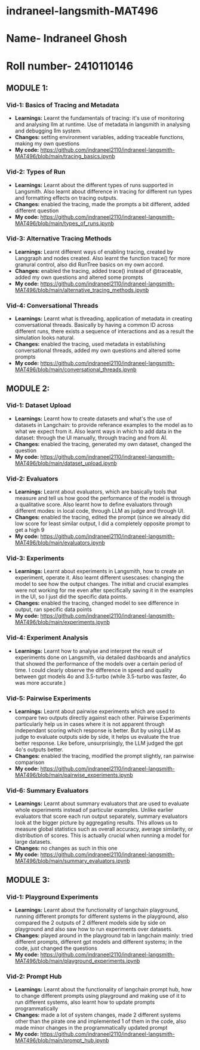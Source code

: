 # indraneel-langsmith-MAT496
# Name- Indraneel Ghosh
# Roll number- 2410110146

## MODULE 1:


### Vid-1: Basics of Tracing and Metadata
- **Learnings:** Learnt the fundamentals of tracing: it's use of monitoring and analysing llm at runtime. Use of metadata in langsmith in analysing and debugging llm system.
- **Changes:** setting environment variables, adding traceable functions, making my own questions
- **My code:** https://github.com/indraneel2110/indraneel-langsmith-MAT496/blob/main/tracing_basics.ipynb

### Vid-2: Types of Run
- **Learnings:** Learnt about the different types of runs supported in Langsmith. Also learnt about difference in tracing for different run types and formatting effects on tracing outputs.
- **Changes:** enabled the tracing, made the prompts a bit different, added different question
- **My code:** https://github.com/indraneel2110/indraneel-langsmith-MAT496/blob/main/types_of_runs.ipynb

### Vid-3: Alternative Tracing Methods
- **Learnings:** Learnt different ways of enabling tracing, created by Langgraph and nodes created. Also learnt the function trace() for more granural control, also did RunTree basics on my own accord.
- **Changes:** enabled the tracing, added trace() instead of @traceable, added my own questions and altered some prompts
- **My code:** https://github.com/indraneel2110/indraneel-langsmith-MAT496/blob/main/alternative_tracing_methods.ipynb

### Vid-4: Conversational Threads
- **Learnings:** Learnt what is threading, application of metadata in creating conversational threads. Basically by having a common ID across different runs, there exists a sequence of interactions and as a result the simulation looks natural.
- **Changes:** enabled the tracing, used metadata in establishing conversational threads, added my own questions and altered some prompts
- **My code:** https://github.com/indraneel2110/indraneel-langsmith-MAT496/blob/main/conversational_threads.ipynb


## MODULE 2:


### Vid-1: Dataset Upload
- **Learnings:** Learnt how to create datasets and what's the use of datasets in Langchain: to provide referance examples to the model as to what we expect from it. Also learnt ways in which to add data in the dataset: through the UI manually, through tracing and from AI.
- **Changes:** enabled the tracing, generated my own dataset, changed the question
- **My code:** https://github.com/indraneel2110/indraneel-langsmith-MAT496/blob/main/dataset_upload.ipynb

### Vid-2: Evaluators
- **Learnings:** Learnt about evaluators, which are basically tools that measure and tell us how good the performance of the model is through a qualitative score. Also learnt how to define evaluators through different modes: in local code, through LLM as judge and through UI.
- **Changes:** enabled the tracing, edited the prompt (since we already did low score for least similar output, I did a completely opposite prompt to get a high 9
- **My code:** https://github.com/indraneel2110/indraneel-langsmith-MAT496/blob/main/evaluators.ipynb

### Vid-3: Experiments
- **Learnings:** Learnt about experiments in Langsmith, how to create an experiment, operate it. Also learnt different usescases: changing the model to see how the output changes. The initial and crucial examples were not working for me even after specifically saving it in the examples in the UI, so I just did the specific data points.
- **Changes:** enabled the tracing, changed model to see difference in output, ran specific data points
- **My code:** https://github.com/indraneel2110/indraneel-langsmith-MAT496/blob/main/experiments.ipynb

### Vid-4: Experiment Analysis
- **Learnings:** Learnt how to analyse and interpret the result of experiments done on Langsmith, via detailed dashboards and analytics that showed the performance of the models over a certain period of time. I could clearly observe the difference in speed and quality between gpt models 4o and 3.5-turbo (while 3.5-turbo was faster, 4o was more accurate.)

### Vid-5: Pairwise Experiments
- **Learnings:** Learnt about pairwise experiments which are used to compare two outputs directly against each other. Pairwise Experiments particularly help us in cases where it is not apparent through independant scoring which response is better. But by using LLM as judge to evaluate outputs side by side, it helps us evaluate the true better response. Like before, unsurprisingly, the LLM judged the gpt 4o's outputs better.
- **Changes:** enabled the tracing, modified the prompt slightly, ran pairwise comparison
- **My code:** https://github.com/indraneel2110/indraneel-langsmith-MAT496/blob/main/pairwise_experiments.ipynb

### Vid-6: Summary Evaluators
- **Learnings:** Learnt about summary evaluators that are used to evaluate whole experiments instead of particular examples. Unlike earlier evaluators that score each run output separately, summary evaluators look at the bigger picture by aggregating results. This allows us to measure global statistics such as overall accuracy, average similarity, or distribution of scores. This is actually crucial when running a model for large datasets.
- **Changes:** no changes as such in this one
- **My code:** https://github.com/indraneel2110/indraneel-langsmith-MAT496/blob/main/summary_evaluators.ipynb


## MODULE 3:


### Vid-1: Playground Experiments
- **Learnings:** Learnt about the functionality of langchain playground, running different prompts for different systems in the playground, also compared the 2 outputs of 2 different models side by side on playground and also saw how to run experiments over datasets.
- **Changes:** played around in the playground tab in langchain mainly: tried different prompts, different gpt models and different systems; in the code, just changed the questions
- **My code:** https://github.com/indraneel2110/indraneel-langsmith-MAT496/blob/main/playground_experiments.ipynb

### Vid-2: Prompt Hub
- **Learnings:** Learnt about the functionality of langchain prompt hub, how to change different prompts using playground and making use of it to run different systems, also learnt how to update prompts programmatically 
- **Changes:** made a lot of system changes, made 2 different systems other than the pirate one and implemented 1 of them in the code, also made minor changes in the programmatically updated prompt
- **My code:** https://github.com/indraneel2110/indraneel-langsmith-MAT496/blob/main/prompt_hub.ipynb

